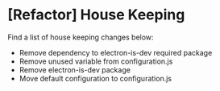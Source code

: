 # [Refactor] House Keeping
Find a list of house keeping changes below:
- Remove dependency to electron-is-dev required package
- Remove unused variable from configuration.js
- Remove electron-is-dev package
- Move default configuration to configuration.js